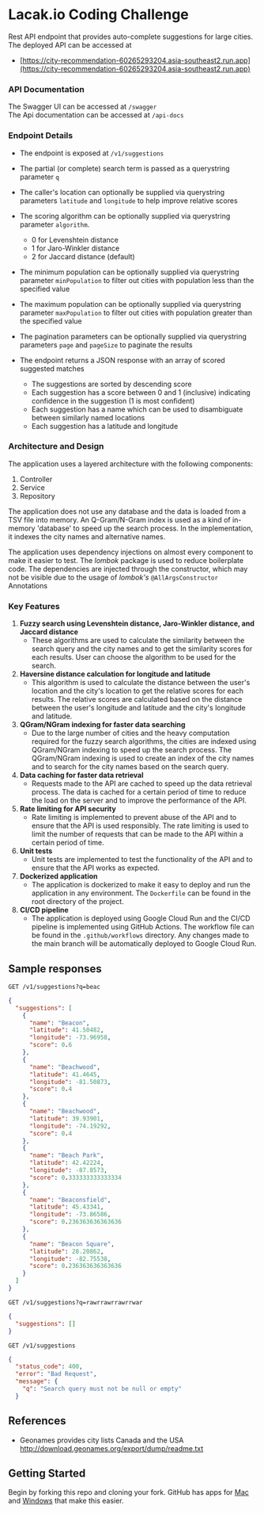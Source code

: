# Lacak.io Coding Challenge

Rest API endpoint that provides auto-complete suggestions for large cities.
The deployed API can be accessed at

- [https://city-recommendation-60265293204.asia-southeast2.run.app](https://city-recommendation-60265293204.asia-southeast2.run.app)

### API Documentation

The Swagger UI can be accessed at `/swagger`  
The Api documentation can be accessed at `/api-docs`

### Endpoint Details

- The endpoint is exposed at `/v1/suggestions`

- The partial (or complete) search term is passed as a querystring parameter `q`
- The caller's location can optionally be supplied via querystring parameters `latitude` and `longitude` to help improve
  relative scores
- The scoring algorithm can be optionally supplied via querystring parameter `algorithm`.
    - 0 for Levenshtein distance
    - 1 for Jaro-Winkler distance
    - 2 for Jaccard distance (default)
- The minimum population can be optionally supplied via querystring parameter `minPopulation` to filter out cities with
  population less than the specified value
- The maximum population can be optionally supplied via querystring parameter `maxPopulation` to filter out cities with
  population greater than the specified value
- The pagination parameters can be optionally supplied via querystring parameters `page` and `pageSize` to paginate the
  results

- The endpoint returns a JSON response with an array of scored suggested matches
    - The suggestions are sorted by descending score
    - Each suggestion has a score between 0 and 1 (inclusive) indicating confidence in the suggestion (1 is most
      confident)
    - Each suggestion has a name which can be used to disambiguate between similarly named locations
    - Each suggestion has a latitude and longitude

### Architecture and Design

The application uses a layered architecture with the following components:

1. Controller
2. Service
3. Repository

The application does not use any database and the data is loaded from a TSV file into memory. An Q-Gram/N-Gram index is
used
as a kind of in-memory 'database' to speed up the search process. In the implementation, it indexes the city names and
alternative names.

The application uses dependency injections on almost every component to make it easier to test. The *lombok* package is
used to reduce boilerplate code.
The dependencies are injected through the constructor, which may not be visible due to the usage of
*lombok's* `@AllArgsConstructor` Annotations

### Key Features

1. **Fuzzy search using Levenshtein distance, Jaro-Winkler distance, and Jaccard distance**
    - These algorithms are used to calculate the similarity between the search query and the city names and to get the
      similarity scores for each results. User can choose the algorithm to be used for the search.
2. **Haversine distance calculation for longitude and latitude**
    - This algorithm is used to calculate the distance between the user's location and the city's location to get the
      relative scores for each results. The relative scores are calculated based on the distance between the user's
      longitude and latitude and the city's longitude and latitude.
3. **QGram/NGram indexing for faster data searching**
    - Due to the large number of cities and the heavy computation required for the fuzzy search algorithms, the cities
      are indexed using QGram/NGram indexing to speed up the search process. The QGram/NGram indexing is used to create
      an index of the city names and to search for the city names based on the search query.
4. **Data caching for faster data retrieval**
    - Requests made to the API are cached to speed up the data retrieval process. The data is cached for a certain
      period of time to reduce the load on the server and to improve the performance of the API.
5. **Rate limiting for API security**
    - Rate limiting is implemented to prevent abuse of the API and to ensure that the API is used responsibly. The rate
      limiting is used to limit the number of requests that can be made to the API within a certain period of time.
6. **Unit tests**
    - Unit tests are implemented to test the functionality of the API and to ensure that the API works as expected.
7. **Dockerized application**
    - The application is dockerized to make it easy to deploy and run the application in any environment.
      The `Dockerfile`
      can be found in the root directory of the project.
8. **CI/CD pipeline**
    - The application is deployed using Google Cloud Run and the CI/CD pipeline is implemented using GitHub Actions.
      The workflow file can be found in the `.github/workflows` directory. Any changes made to the main branch will be
      automatically deployed to Google Cloud Run.

## Sample responses

    GET /v1/suggestions?q=beac

```json
{
  "suggestions": [
    {
      "name": "Beacon",
      "latitude": 41.50482,
      "longitude": -73.96958,
      "score": 0.6
    },
    {
      "name": "Beachwood",
      "latitude": 41.4645,
      "longitude": -81.50873,
      "score": 0.4
    },
    {
      "name": "Beachwood",
      "latitude": 39.93901,
      "longitude": -74.19292,
      "score": 0.4
    },
    {
      "name": "Beach Park",
      "latitude": 42.42224,
      "longitude": -87.8573,
      "score": 0.333333333333334
    },
    {
      "name": "Beaconsfield",
      "latitude": 45.43341,
      "longitude": -73.86586,
      "score": 0.236363636363636
    },
    {
      "name": "Beacon Square",
      "latitude": 28.20862,
      "longitude": -82.75538,
      "score": 0.236363636363636
    }
  ]
}
```

    GET /v1/suggestions?q=rawrrawrrawrrwar

```json
{
  "suggestions": []
}
```

    GET /v1/suggestions

```json
{
  "status_code": 400,
  "error": "Bad Request",
  "message": {
    "q": "Search query must not be null or empty"
  }
```

## References

- Geonames provides city lists Canada and the USA http://download.geonames.org/export/dump/readme.txt

## Getting Started

Begin by forking this repo and cloning your fork. GitHub has apps for [Mac](http://mac.github.com/) and
[Windows](http://windows.github.com/) that make this easier.
